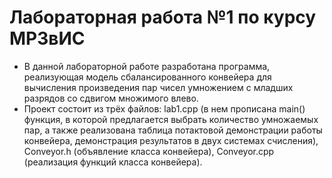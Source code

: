 # Лабораторная работа №1 по курсу МРЗвИС
* В данной лабораторной работе разработана программа, реализующая модель сбалансированного конвейера для вычисления произведения пар
чисел умножением с младших разрядов со сдвигом множимого влево.
* Проект состоит из трёх файлов: lab1.cpp (в нем прописана main() функция, в которой предлагается выбрать количество умножаемых пар, а также реализована таблица потактовой демонстрации работы конвейера, демонстрация результатов в двух системах счисления), Conveyor.h (объявление класса конвейера), Conveyor.cpp (реализация функций класса конвейера).
